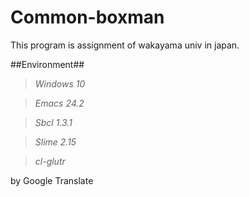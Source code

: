 # Common-boxman
This program is assignment of wakayama univ in japan.

##Environment##

> *Windows 10*

> *Emacs 24.2*

> *Sbcl 1.3.1*

> *Slime 2.15*

> *cl-glutr*


by Google Translate
